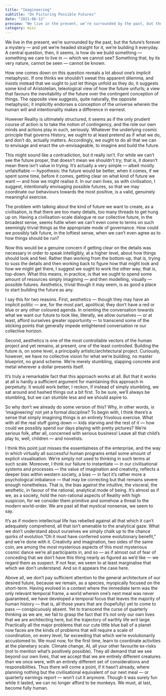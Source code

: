 ```yaml
---
title: "Imagineering"
subtitle: "On Picturing Possible Futures"
date: "2021-06-12"
preview: "We live in the present, we’re surrounded by the past, but the future’s forever a mystery — and yet we’re headed straight for it, we’re building it everyday. A central question, then, it seems, is how do we build something — something we care to live in — which we cannot see? Something that, by its very nature, cannot be seen — cannot be known."
category: misc
---
```


We live in the present, we’re surrounded by the past, but the future’s forever a mystery — and yet we’re headed straight for it, we’re building it everyday. A central question, then, it seems, is how do we build something — something we care to live in — which we cannot see? Something that, by its very nature, cannot be seen — cannot be known.

How one comes down on this question reveals a lot about one’s implicit metaphysic. If one thinks we shouldn’t sweat this apparent dilemma, and insists instead that we ought to just let things unfold as they do, it suggests some kind of Aristotelian, teleological view of how the future unfurls; a view that favours the inevitability of the future over the contingent conception of things. The opposite view suggests, quite naturally, the opposite metaphysic; it implicitly endorses a conception of the universe wherein the human will and intentionality makes a difference in earnest.

However Reality is ultimately structured, it seems as if the only prudent course of action is to take the notion of contingency, and the role our own minds and actions play in such, seriously. Whatever the underlying cosmic principle that governs History, we ought to at least pretend as if what we do, and don’t do, actually matters. Accordingly, we ought to do all that we can to envisage and enact the un-envisageable, to imagine and build the future.

This might sound like a contradiction, but it really isn’t. For while we can’t see the future proper, that doesn’t mean we shouldn’t try; that is, it doesn’t mean there isn’t value in trying. It’s actually a very simple — albeit mostly unfalsifiable — hypothesis: the future would be better, when it comes, if we spent some time, before it comes, getting clear on what kind of future we want — and how we might realise it. In our own lives, as with civilisation, I suggest, intentionally envisaging possible futures, so that we may coordinate our behaviours towards the most positive, is a valid, genuinely meaningful exercise.

The problem with talking about the kind of future we want to create, as a civilisation, is that there are too many details, too many threads to get hung up on. Having a civilisation-scale dialogue re our collective future, in the broadest sense, seems futile when we can’t even come to terms on such seemingly trivial things as the appropriate mode of governance. How could we possibly talk future, in the loftiest sense, when we can’t even agree as to how things should be run?

Now this would be a genuine concern if getting clear on the details was necessary in order to speak intelligibly, at a higher level, about how things should look and feel. Rather than working from the bottom-up, that is, trying to suss the details and then working back to figure how that might look and how we might get there, I suggest we ought to work the other way; that is, top-down. What this means, in practice, is that we ought to spend some amount of resources simply imagining — and then modelling, visually — possible futures. Aesthetics, trivial though it may seem, is as good a place to start building the future as any.

I say this for two reasons. First, aesthetics — though they may have an implicit politic — are, for the most part, apolitical; they don’t have a red or blue or any other coloured agenda. In orienting the conversation towards what we want our future to look like, literally, we allow ourselves — or at least, afford ourselves greater opportunity — to transcend some of the sticking points that generally impede enlightened conversation re our collective horizon.

Second, aesthetics is one of the most controllable vectors of the human project and yet remains, at present, one of the least controlled. Building the future is, on some level, a principally artistic/architectural project. Curiously, however, we have no collective vision for what we’re building, no master blueprint, no grand scheme. We’re merely stumbling, slapping concrete and metal wherever a dollar presents itself.

It’s truly a remarkable fact that this approach works at all. But that it works at all is hardly a sufficient argument for maintaining this approach in perpetuity. It would work better, I reckon, if instead of simply stumbling, we sat around and hashed things out a bit first. To be sure, we’ll always be stumbling, but we can stumble less and we should aspire to.

So why don’t we already do some version of this? Why, in other words, is ‘imagineering’ not yet a formal discipline? To begin with, I think there’s a sense that simply imagining things is an entirely frivolous exercise. What with all the real stuff going down — kids starving and the rest of it — how could we possibly spend our days playing with pretty pictures? We’re serious folk, after all, concerned with serious business! Leave all that child’s play to, well, children — and novelists.

I think this point just misses the essentialness of the enterprise, and the way in which virtually all successful human programs entail some amount of explicit visualisation. We’re simply not used to thinking in such terms at such scale. Moreover, I think our failure to instantiate — in our civilisational systems and processes — the value of imagination and creativity, reflects a deeper bias within western society, a bias — in fact it’s rather more a psychological imbalance — that may be correcting but that remains severe enough nonetheless. That is, the bias against the intuitive, the visceral, the aesthetic, in favour of the rational, analytical mode of being. It’s almost as if we, as a society, hold the non-rational aspects of Reality with high suspicion, for we consider them primitive and somehow a threat to the modern world-order. We are past all that mystical nonsense, we seem to say.

It’s as if modern intellectual life has rebelled against all that which it can’t adequately comprehend, all that isn’t amenable to the analytical gaze. What we don’t understand about ourselves we simply chalk up to the chance quirks of evolution.”Oh it must have conferred some evolutionary benefit,” and we’re done with it. Creativity and imagination, two sides of the same coin, are among the most mysterious aspects of this most mysterious cosmic dance we’re all participants in, and so — as if almost out of fear of conceding that we don’t have this thing nearly as figured as we’d like — we regard them as suspect. If not fear, we seem to at least marginalise that which we don’t understand. And so it appears the case here.

Above all, we don’t pay sufficient attention to the general architecture of our desired future, because we remain, as a species, myopically focused on the short-term. Having evolved in a context where the immediate term was the only relevant temporal frame, a world wherein one’s next meal was never guaranteed, we have developed a temporal focus that leaves the majority of human history — that is, all those years that are (hopefully) yet to come to pass — conspicuously absent. Yet to transcend the curse of quarterly thinking as we are, we fail to grasp the fact that it’s not only our own lives that we are architecting here, but the trajectory of earthly life writ large. Practically all the major problems that our cute little blue ball of a planet now faces are the kinds of problems that will require a scale of coordination, on every level, far exceeding that which we’re evolutionarily accustomed to. We must now, for the first time, learn to coordinate activities at the planetary scale. Climate change, AI, all your other favourite ex-risks (not to mention what’s positively possible). They all demand that we see beyond our own lives, that we accept that we are entirely different creatures than we once were, with an entirely different set of considerations and responsibilities. Thus there will come a point, if it hasn’t already, where planning nothing but the civilisational equivalent of our next meal — or quarterly earnings report — won’t cut it anymore. Though it was surely fun while it lasted, we can no longer afford to be monkeys. We must, at last, become fully human.
